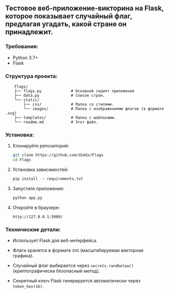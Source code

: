 ## Тестовое веб-приложение-викторина на Flask, которое показывает случайный флаг, предлагая угадать, какой стране он принадлежит.

### Требования:

- Python 3.7+
- Flask

### Структура проекта:

```
    Flags/
    ├── flags.py             # Основной скрипт приложения
    ├── data.py              # Список стран.
    └── static/ 
        ├── css/             # Папка со стилями.
        └── images/          # Папка с изображениями флагов (в формате .svg)
    ├── templates/           # Папка с шаблонами.
    └── readme.md            # Этот файл.
```

### Установка:

1. Клонируйте репозиторий:

    ```bash
    git clone https://github.com/dim5x/Flags
    cd Flags
    ```

2. Установка зависимостей:
   ```bash
   pip install -r requirements.txt
   ```

3. Запустите приложение:

   ```bash
   python app.py
   ```

4. Откройте в браузере:

   ```
   http://127.0.0.1:5000/
   ```

### Технические детали:

- Использует Flask для веб-интерфейса.

- Флаги хранятся в формате `SVG` (масштабируемая векторная графика).

- Случайный флаг выбирается через `secrets.randbelow()` (криптографически безопасный метод).

- Секретный ключ Flask генерируется автоматически через `token_hex(16)`.